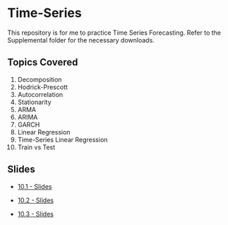 # Time-Series
This repository is for me to practice Time Series Forecasting. Refer to the Supplemental folder for the necessary downloads.

## Topics Covered
1. Decomposition
2. Hodrick-Prescott
3. Autocorrelation
4. Stationarity
5. ARMA
6. ARIMA
7. GARCH
8. Linear Regression
9. Time-Series Linear Regression
10. Train vs Test

## Slides

* [10.1 - Slides](https://docs.google.com/presentation/d/1z-Oo_JdVhnsxuTbMt-JHEUR2yLE2EMYXR_e1bJcS6OA/edit#slide=id.g6e86146493_0_1039)

* [10.2 - Slides](https://docs.google.com/presentation/d/1LbFGZ_uiZZ5DgMdTJvNEoGOEM8uxkpT2u45jfzUSUQc/edit#slide=id.g6ed13b8658_0_1068)

* [10.3 - Slides](https://docs.google.com/presentation/d/1dpPDlLWNX3j-riUXrBoXQEOUn1l025swCYmP1aGKc1M/edit)
